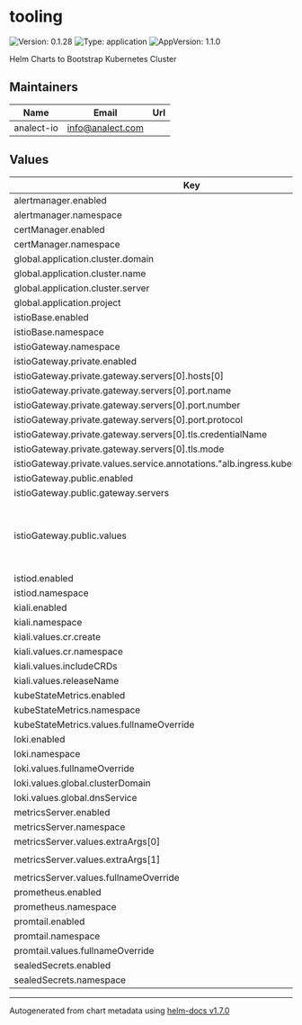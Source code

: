 # tooling

![Version: 0.1.28](https://img.shields.io/badge/Version-0.1.28-informational?style=flat-square) ![Type: application](https://img.shields.io/badge/Type-application-informational?style=flat-square) ![AppVersion: 1.1.0](https://img.shields.io/badge/AppVersion-1.1.0-informational?style=flat-square)

Helm Charts to Bootstrap Kubernetes Cluster

## Maintainers

| Name | Email | Url |
| ---- | ------ | --- |
| analect-io | info@analect.com |  |

## Values

| Key | Type | Default | Description |
|-----|------|---------|-------------|
| alertmanager.enabled | bool | `true` |  |
| alertmanager.namespace | string | `"monitoring"` |  |
| certManager.enabled | bool | `true` |  |
| certManager.namespace | string | `"cert-manager"` |  |
| global.application.cluster.domain | string | `".analect.com"` |  |
| global.application.cluster.name | string | `"in-cluster"` |  |
| global.application.cluster.server | string | `"https://kubernetes.default.svc"` |  |
| global.application.project | string | `"default"` |  |
| istioBase.enabled | bool | `true` |  |
| istioBase.namespace | string | `"istio-system"` |  |
| istioGateway.namespace | string | `"istio-ingress"` |  |
| istioGateway.private.enabled | bool | `true` |  |
| istioGateway.private.gateway.servers[0].hosts[0] | string | `"*.analect-io.local"` |  |
| istioGateway.private.gateway.servers[0].port.name | string | `"https"` |  |
| istioGateway.private.gateway.servers[0].port.number | int | `443` |  |
| istioGateway.private.gateway.servers[0].port.protocol | string | `"HTTPS"` |  |
| istioGateway.private.gateway.servers[0].tls.credentialName | string | `"istio-certs"` |  |
| istioGateway.private.gateway.servers[0].tls.mode | string | `"SIMPLE"` |  |
| istioGateway.private.values.service.annotations."alb.ingress.kubernetes.io/scheme" | string | `"internal"` |  |
| istioGateway.public.enabled | bool | `true` |  |
| istioGateway.public.gateway.servers | list | `[]` |  |
| istioGateway.public.values | object | `{}` | this prop is used to inject values to gateway in public chart |
| istiod.enabled | bool | `true` |  |
| istiod.namespace | string | `"istio-system"` |  |
| kiali.enabled | bool | `true` |  |
| kiali.namespace | string | `"kiali-operator"` |  |
| kiali.values.cr.create | bool | `true` |  |
| kiali.values.cr.namespace | string | `"kiali-operator"` |  |
| kiali.values.includeCRDs | bool | `true` |  |
| kiali.values.releaseName | string | `"kiali-operator"` |  |
| kubeStateMetrics.enabled | bool | `true` |  |
| kubeStateMetrics.namespace | string | `"kube-system"` |  |
| kubeStateMetrics.values.fullnameOverride | string | `"kube-state-metrics"` |  |
| loki.enabled | bool | `false` |  |
| loki.namespace | string | `"monitoring"` |  |
| loki.values.fullnameOverride | string | `"loki"` |  |
| loki.values.global.clusterDomain | string | `"cluster.local"` |  |
| loki.values.global.dnsService | string | `"coredns"` |  |
| metricsServer.enabled | bool | `true` |  |
| metricsServer.namespace | string | `"kube-system"` |  |
| metricsServer.values.extraArgs[0] | string | `"--kubelet-insecure-tls=true"` |  |
| metricsServer.values.extraArgs[1] | string | `"--kubelet-preferred-address-types=InternalIP"` |  |
| metricsServer.values.fullnameOverride | string | `"metrics-server"` |  |
| prometheus.enabled | bool | `true` |  |
| prometheus.namespace | string | `"monitoring"` |  |
| promtail.enabled | bool | `true` |  |
| promtail.namespace | string | `"monitoring"` |  |
| promtail.values.fullnameOverride | string | `"promtail"` |  |
| sealedSecrets.enabled | bool | `true` |  |
| sealedSecrets.namespace | string | `"kube-system"` |  |

----------------------------------------------
Autogenerated from chart metadata using [helm-docs v1.7.0](https://github.com/norwoodj/helm-docs/releases/v1.7.0)
